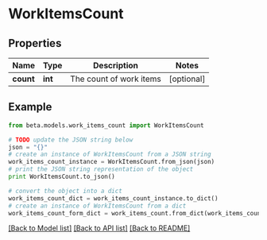 # WorkItemsCount


## Properties
Name | Type | Description | Notes
------------ | ------------- | ------------- | -------------
**count** | **int** | The count of work items | [optional] 

## Example

```python
from beta.models.work_items_count import WorkItemsCount

# TODO update the JSON string below
json = "{}"
# create an instance of WorkItemsCount from a JSON string
work_items_count_instance = WorkItemsCount.from_json(json)
# print the JSON string representation of the object
print WorkItemsCount.to_json()

# convert the object into a dict
work_items_count_dict = work_items_count_instance.to_dict()
# create an instance of WorkItemsCount from a dict
work_items_count_form_dict = work_items_count.from_dict(work_items_count_dict)
```
[[Back to Model list]](../README.md#documentation-for-models) [[Back to API list]](../README.md#documentation-for-api-endpoints) [[Back to README]](../README.md)


